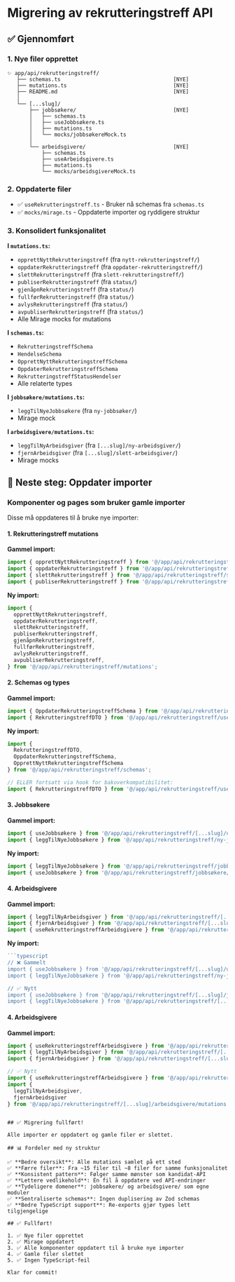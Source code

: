 # Migrering av rekrutteringstreff API

## ✅ Gjennomført

### 1. Nye filer opprettet

```
✨ app/api/rekrutteringstreff/
   ├── schemas.ts                                    [NYE]
   ├── mutations.ts                                  [NYE]
   ├── README.md                                     [NYE]
   │
   └── [...slug]/
       ├── jobbsøkere/                               [NYE]
       │   ├── schemas.ts
       │   ├── useJobbsøkere.ts
       │   ├── mutations.ts
       │   └── mocks/jobbsøkereMock.ts
       │
       └── arbeidsgivere/                            [NYE]
           ├── schemas.ts
           ├── useArbeidsgivere.ts
           ├── mutations.ts
           └── mocks/arbeidsgivereMock.ts
```

### 2. Oppdaterte filer

- ✅ `useRekrutteringstreff.ts` - Bruker nå schemas fra `schemas.ts`
- ✅ `mocks/mirage.ts` - Oppdaterte importer og ryddigere struktur

### 3. Konsolidert funksjonalitet

**I `mutations.ts`:**

- `opprettNyttRekrutteringstreff` (fra `nytt-rekrutteringstreff/`)
- `oppdaterRekrutteringstreff` (fra `oppdater-rekrutteringstreff/`)
- `slettRekrutteringstreff` (fra `slett-rekrutteringstreff/`)
- `publiserRekrutteringstreff` (fra `status/`)
- `gjenåpnRekrutteringstreff` (fra `status/`)
- `fullførRekrutteringstreff` (fra `status/`)
- `avlysRekrutteringstreff` (fra `status/`)
- `avpubliserRekrutteringstreff` (fra `status/`)
- Alle Mirage mocks for mutations

**I `schemas.ts`:**

- `RekrutteringstreffSchema`
- `HendelseSchema`
- `OpprettNyttRekrutteringstreffSchema`
- `OppdaterRekrutteringstreffSchema`
- `RekrutteringstreffStatusHendelser`
- Alle relaterte types

**I `jobbsøkere/mutations.ts`:**

- `leggTilNyeJobbsøkere` (fra `ny-jobbsøker/`)
- Mirage mock

**I `arbeidsgivere/mutations.ts`:**

- `leggTilNyArbeidsgiver` (fra `[...slug]/ny-arbeidsgiver/`)
- `fjernArbeidsgiver` (fra `[...slug]/slett-arbeidsgiver/`)
- Mirage mocks

## 🔄 Neste steg: Oppdater importer

### Komponenter og pages som bruker gamle importer

Disse må oppdateres til å bruke nye importer:

#### 1. Rekrutteringstreff mutations

**Gammel import:**

```typescript
import { opprettNyttRekrutteringstreff } from '@/app/api/rekrutteringstreff/nytt-rekrutteringstreff/opprettNyttRekrutteringstreff';
import { oppdaterRekrutteringstreff } from '@/app/api/rekrutteringstreff/oppdater-rekrutteringstreff/oppdaterRerkutteringstreff';
import { slettRekrutteringstreff } from '@/app/api/rekrutteringstreff/slett-rekrutteringstreff/slettRekrutteringstreff';
import { publiserRekrutteringstreff } from '@/app/api/rekrutteringstreff/status/utførRekrutteringstreffStatusHendelser';
```

**Ny import:**

```typescript
import {
  opprettNyttRekrutteringstreff,
  oppdaterRekrutteringstreff,
  slettRekrutteringstreff,
  publiserRekrutteringstreff,
  gjenåpnRekrutteringstreff,
  fullførRekrutteringstreff,
  avlysRekrutteringstreff,
  avpubliserRekrutteringstreff,
} from '@/app/api/rekrutteringstreff/mutations';
```

#### 2. Schemas og types

**Gammel import:**

```typescript
import { OppdaterRekrutteringstreffSchema } from '@/app/api/rekrutteringstreff/oppdater-rekrutteringstreff/oppdaterRerkutteringstreff';
import { RekrutteringstreffDTO } from '@/app/api/rekrutteringstreff/useRekrutteringstreff';
```

**Ny import:**

```typescript
import {
  RekrutteringstreffDTO,
  OppdaterRekrutteringstreffSchema,
  OpprettNyttRekrutteringstreffSchema
} from '@/app/api/rekrutteringstreff/schemas';

// ELLER fortsatt via hook for bakoverkompatibilitet:
import { RekrutteringstreffDTO } from '@/app/api/rekrutteringstreff/useRekrutteringstreff';
```

#### 3. Jobbsøkere

**Gammel import:**

```typescript
import { useJobbsøkere } from '@/app/api/rekrutteringstreff/[...slug]/useJobbsøkere';
import { leggTilNyeJobbsøkere } from '@/app/api/rekrutteringstreff/ny-jobbsøker/leggTilNyjobbsøker';
```

**Ny import:**

```typescript
import { leggTilNyeJobbsøkere } from '@/app/api/rekrutteringstreff/jobbsøkere/mutations';
import { useJobbsøkere } from '@/app/api/rekrutteringstreff/jobbsøkere/useJobbsøkere';
```

#### 4. Arbeidsgivere

**Gammel import:**

```typescript
import { leggTilNyArbeidsgiver } from '@/app/api/rekrutteringstreff/[...slug]/ny-arbeidsgiver/leggTilNyArbeidsgiver';
import { fjernArbeidsgiver } from '@/app/api/rekrutteringstreff/[...slug]/slett-arbeidsgiver/fjernArbeidsgiver';
import { useRekrutteringstreffArbeidsgivere } from '@/app/api/rekrutteringstreff/[...slug]/useArbeidsgivere';
```

**Ny import:**

````typescript
```typescript
// ❌ Gammelt
import { useJobbsøkere } from '@/app/api/rekrutteringstreff/[...slug]/useJobbsøkere';
import { leggTilNyeJobbsøkere } from '@/app/api/rekrutteringstreff/ny-jobbsøker/leggTilNyjobbsøker';

// ✅ Nytt
import { useJobbsøkere } from '@/app/api/rekrutteringstreff/[...slug]/jobbsøkere/useJobbsøkere';
import { leggTilNyeJobbsøkere } from '@/app/api/rekrutteringstreff/[...slug]/jobbsøkere/mutations';
````

#### 4. Arbeidsgivere

**Gammel import:**

```typescript
import { useRekrutteringstreffArbeidsgivere } from '@/app/api/rekrutteringstreff/[...slug]/useArbeidsgivere';
import { leggTilNyArbeidsgiver } from '@/app/api/rekrutteringstreff/[...slug]/ny-arbeidsgiver/leggTilNyArbeidsgiver';
import { fjernArbeidsgiver } from '@/app/api/rekrutteringstreff/[...slug]/slett-arbeidsgiver/fjernArbeidsgiver';

// ✅ Nytt
import { useRekrutteringstreffArbeidsgivere } from '@/app/api/rekrutteringstreff/[...slug]/arbeidsgivere/useArbeidsgivere';
import {
  leggTilNyArbeidsgiver,
  fjernArbeidsgiver
} from '@/app/api/rekrutteringstreff/[...slug]/arbeidsgivere/mutations';
```

```

## ✅ Migrering fullført!

Alle importer er oppdatert og gamle filer er slettet.

## 📊 Fordeler med ny struktur

✅ **Bedre oversikt**: Alle mutations samlet på ett sted
✅ **Færre filer**: Fra ~15 filer til ~8 filer for samme funksjonalitet
✅ **Konsistent pattern**: Følger samme mønster som kandidat-API
✅ **Lettere vedlikehold**: Én fil å oppdatere ved API-endringer
✅ **Tydeligere domener**: jobbsøkere/ og arbeidsgivere/ som egne moduler
✅ **Sentraliserte schemas**: Ingen duplisering av Zod schemas
✅ **Bedre TypeScript support**: Re-exports gjør types lett tilgjengelige

## ✅ Fullført!

1. ✅ Nye filer opprettet
2. ✅ Mirage oppdatert
3. ✅ Alle komponenter oppdatert til å bruke nye importer
4. ✅ Gamle filer slettet
5. ✅ Ingen TypeScript-feil

Klar for commit!
```
